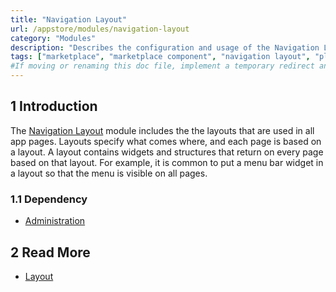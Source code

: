 ```yaml
---
title: "Navigation Layout"
url: /appstore/modules/navigation-layout
category: "Modules"
description: "Describes the configuration and usage of the Navigation Layout module, which is available in the Mendix Marketplace."
tags: ["marketplace", "marketplace component", "navigation layout", "platform support"]
#If moving or renaming this doc file, implement a temporary redirect and let the respective team know they should update the URL in the product. See Mapping to Products for more details.
---
```


## 1 Introduction

The [Navigation Layout](https://marketplace.mendix.com/link/component/23446/) module includes the the layouts that are used in all app pages. Layouts specify what comes where, and each page is based on a layout. A layout contains widgets and structures that return on every page based on that layout. For example, it is common to put a menu bar widget in a layout so that the menu is visible on all pages.

### 1.1 Dependency

* [Administration](https://marketplace.mendix.com/link/component/23513/)

## 2 Read More

* [Layout](/refguide/layout)
